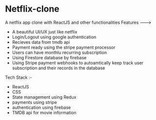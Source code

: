 # Netflix-clone
A netflix app clone with ReactJS and other functionalities
Features ---> 
- A beautiful UI/UX just like netflix
- Login/Logout using google authentication
- Recieves data from tmdb api
- Payment ready using the stripe payment processor
- Users can have monthlu recurring subscription
- Using Firestore database by firebase
- Using Stripe payment webhooks to autoamtically keep track user subscription and their records in the database

Tech Stack :-
- ReactJS
- CSS
- State management using Redux
- payments using stripe
- authentication using firebase
- TMDB api for movie information
